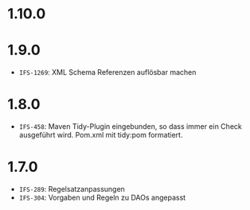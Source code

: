 # 1.10.0

# 1.9.0
- `IFS-1269`: XML Schema Referenzen auflösbar machen

# 1.8.0
- `IFS-458`: Maven Tidy-Plugin eingebunden, so dass immer ein Check ausgeführt wird. Pom.xml mit tidy:pom formatiert.

# 1.7.0
- `IFS-289`: Regelsatzanpassungen
- `IFS-304`: Vorgaben und Regeln zu DAOs angepasst